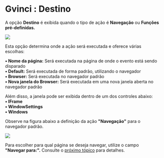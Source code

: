 # Gvinci : Destino

A opção **Destino** é exibida quando o tipo de ação é **Navegação** ou **Funções pré-definidas.**

![](http://www.gvinci.com.br/manual/destino1.zoom76.png)

Esta opção determina onde a ação será executada e oferece várias escolhas:

**• Nome da página:** Será executada na página de onde o evento está sendo disparado  
**• Default:** Será executada de forma padrão, utilizando o navegador  
**• Browser:** Será executada no navegador padrão  
**• Nova janela do Browser:** Será executada em uma nova janela aberta no navegador padrão  
  
Além disso, a janela pode ser exibida dentro de um dos controles abaixo:  
**• IFrame**  
**• WindowSettings**  
**• Windows**

Observe na figura abaixo a definição da ação **"Navegação"** para o navegador padrão.

![](http://www.gvinci.com.br/manual/eventos32gv.png)

Para escolher para qual página se deseja navegar, utilize o campo **"Navegar para:".** Consulte o [próximo tópico](http://www.gvinci.com.br/manual/navigation.htm) para detalhes.

